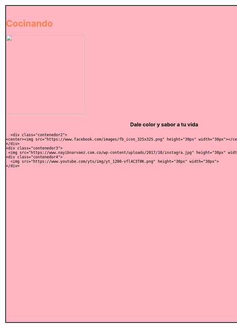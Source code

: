 <html>
  <head>
    <tittle></tittle>
 <style>
   .contenedor{
   text-aling: center;
   background: LightPink;
   border: 2px solid black;
   height: 1000px;
   width: 1000px;
   float: left;
   }
    .contenedor2{
   text-aling: above;
   background: Image;
   border: 2px solid black;
   height: 30px;
   width: 30px;
   float: right;
   }
    .contenedor3{
   text-aling: above;
   background: Image;
   border: 2px solid black;
   height: 30px;
   width: 30px;
   float: right;
   }
    .contenedor4{
   text-aling: above;
   background: Image;
   border: 2px solid black;
   height: 30px;
   width: 30px;
   float: right;
   }
    </style>
  </head>
  <body>
    <div class="contenedor">
      <h1><font color="Coral">Cocinando</h1>
        <img src="https://t3.ftcdn.net/jpg/00/37/54/08/500_F_37540842_yhRP0cjzROZDg4wNDlehdwyrYhOjD1C2.jpg" height="250" width="250">
        <h3><font color="black"><center>Dale color y sabor a tu vida</center></h3>
 
      <div class="contenedor2">
    <center><img src="https://www.facebook.com/images/fb_icon_325x325.png" height="30px" width="30px"></center>
    </div>
    <div class="contenedor3">
     <img src="https://www.nayibnarvaez.com.co/wp-content/uploads/2017/10/instagra.jpg" height="30px" width="30px">
    <div class="contenedor4">
      <img src="https://www.youtube.com/yts/img/yt_1200-vfl4C3T0K.png" height="30px" width="30px">
    </div>
    
